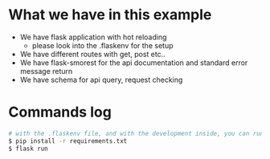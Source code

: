 # What we have in this example
- We have flask application with hot reloading
    - please look into the .flaskenv for the setup
- We have different routes with get, post etc..
- We have flask-smorest for the api documentation and standard error message return
- We have schema for api query, request checking

# Commands log

```bash
# with the .flaskenv file, and with the development inside, you can run flask app in the development mode with auto refresh with your codes update
$ pip install -r requirements.txt
$ flask run
```
